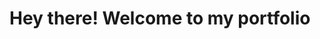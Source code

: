 <head>
    <meta charset="UTF-8">
    <meta name="viewport" content="width=device-width, initial-scale=1.0">
    <meta name="description" content="A personal portfolio page, containing 
    some of my projects">
    <title>Portfolio</title>
    <link rel="stylesheet" href="https://maxcdn.bootstrapcdn.com/bootstrap/4.0.0-alpha.6/css/bootstrap.min.css"
        integrity="sha384-rwoIResjU2yc3z8GV/NPeZWAv56rSmLldC3R/AZzGRnGxQQKnKkoFVhFQhNUwEyJ" crossorigin="anonymous">
    <link rel="stylesheet" href="front-page.css">
    <link href="https://fonts.googleapis.com/css2?family=Piedra&display=swap" rel="stylesheet">

</head>

<body>
    <div class="bg">
        <div class="container fluid">
            <h1>Hey there! Welcome to my portfolio</h1>
        </div>
    </div>
</body>

</html>
